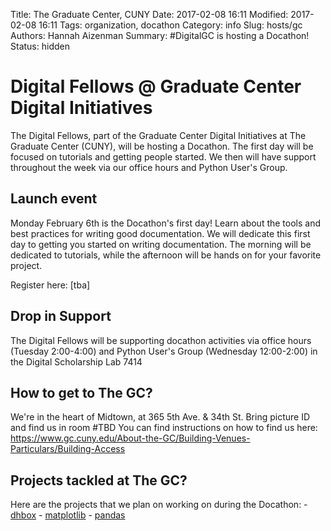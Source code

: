 Title: The Graduate Center, CUNY
Date: 2017-02-08 16:11
Modified: 2017-02-08 16:11
Tags: organization, docathon
Category: info
Slug: hosts/gc
Authors: Hannah Aizenman
Summary: #DigitalGC is hosting a Docathon!
Status: hidden


# Digital Fellows @ Graduate Center Digital Initiatives
The Digital Fellows, part of the Graduate Center Digital Initiatives at The Graduate Center (CUNY), will be hosting a Docathon. The first day will be focused on tutorials and getting people started. We then will have support throughout the week via our office hours and Python User's Group.

## Launch event
Monday February 6th is the Docathon's first day! Learn about the tools and
best practices for writing good documentation. We will dedicate this first day to
getting you started on writing documentation. The morning will be dedicated to
tutorials, while the afternoon will be hands on for your favorite project. 

Register here: [tba]

## Drop in Support
The Digital Fellows will be supporting docathon activities via office hours (Tuesday 2:00-4:00) 
and Python User's Group (Wednesday 12:00-2:00) in the Digital Scholarship Lab 7414

## How to get to The GC?
We're in the heart of Midtown, at 365 5th Ave. & 34th St. Bring picture ID and find us in room #TBD
You can find instructions on how to find us here: 
https://www.gc.cuny.edu/About-the-GC/Building-Venues-Particulars/Building-Access

## Projects tackled at The GC?

Here are the projects that we plan on working on during the Docathon:
    - [dhbox](http://dhbox.org/)
    - [matplotlib](http://matplotlib.org/)
    - [pandas](http://pandas.pydata.org/)
    
